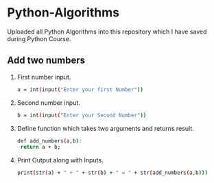 # Python-Algorithms
Uploaded all Python Algorithms into this repository which I have saved during Python Course.

<!-- First Algorithm -->
## Add two numbers
1. First number input.
   ```sh
   a = int(input("Enter your first Number"))
   ```
2. Second number input.
   ```sh
   b = int(input("Enter your Second Number"))
   ```
3. Define function which takes two arguments and returns result.
   ```sh
   def add_numbers(a,b):
    return a + b;
   ```
4. Print Output along with Inputs.
   ```sh
   print(str(a) + " + " + str(b) + " = " + str(add_numbers(a,b)))
   ```
